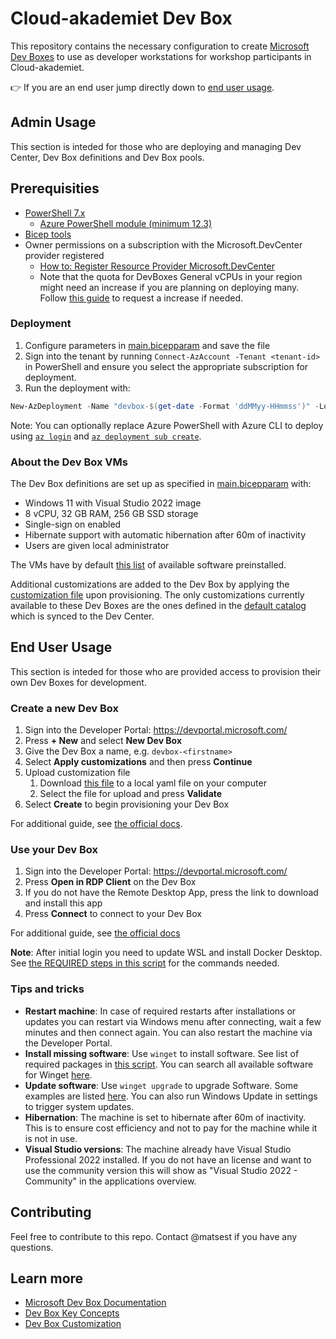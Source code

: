 # Cloud-akademiet Dev Box

This repository contains the necessary configuration to create [Microsoft Dev Boxes](https://learn.microsoft.com/en-us/azure/dev-box/overview-what-is-microsoft-dev-box) to use as developer workstations for workshop participants in Cloud-akademiet.

:point_right: If you are an end user jump directly down to [end user usage](#end-user-usage).

## Admin Usage

This section is inteded for those who are deploying and managing Dev Center, Dev Box definitions and Dev Box pools.

## Prerequisities

- [PowerShell 7.x](https://learn.microsoft.com/en-us/powershell/scripting/install/installing-powershell)
  - [Azure PowerShell module (minimum 12.3)](https://learn.microsoft.com/en-us/powershell/azure/install-azure-powershell)
- [Bicep tools](https://learn.microsoft.com/en-us/azure/azure-resource-manager/bicep/install)
- Owner permissions on a subscription with the Microsoft.DevCenter provider registered
    - [How to: Register Resource Provider Microsoft.DevCenter](https://learn.microsoft.com/en-us/azure/azure-resource-manager/management/resource-providers-and-types#register-resource-provider)
    - Note that the quota for DevBoxes General vCPUs in your region might need an increase if you are planning on deploying many. Follow [this guide](https://learn.microsoft.com/en-us/azure/quotas/quickstart-increase-quota-portal) to request a increase if needed.

### Deployment

1. Configure parameters in [main.bicepparam](./bicep/main.bicepparam) and save the file
2. Sign into the tenant by running `Connect-AzAccount -Tenant <tenant-id>` in PowerShell and ensure you select the appropriate subscription for deployment.
3. Run the deployment with:

```powershell
New-AzDeployment -Name "devbox-$(get-date -Format 'ddMMyy-HHmmss')" -Location 'westeurope' -TemplateFile './bicep/main.bicep' -TemplateParameterFile './bicep/main.bicepparam'
```

Note: You can optionally replace Azure PowerShell with Azure CLI to deploy using [`az login`](https://learn.microsoft.com/en-us/cli/azure/get-started-with-azure-cli?view=azure-cli-latest#sign-into-the-azure-cli) and [`az deployment sub create`](https://learn.microsoft.com/en-us/cli/azure/deployment/sub?view=azure-cli-latest#az-deployment-sub-create).

### About the Dev Box VMs

The Dev Box definitions are set up as specified in [main.bicepparam](./bicep/main.bicepparam) with:
- Windows 11 with Visual Studio 2022 image
- 8 vCPU, 32 GB RAM, 256 GB SSD storage
- Single-sign on enabled
- Hibernate support with automatic hibernation after 60m of inactivity
- Users are given local administrator

The VMs have by default [this list](https://github.com/Azure/dev-box-images?tab=readme-ov-file#preinstalled-software) of available software preinstalled.

Additional customizations are added to the Dev Box by applying the [customization file](./customizations/cloudakademiet.yaml) upon provisioning. The only customizations currently available to these Dev Boxes are the ones defined in the [default catalog](https://github.com/microsoft/devcenter-catalog/tree/main/Tasks) which is synced to the Dev Center.

## End User Usage

This section is inteded for those who are provided access to provision their own Dev Boxes for development.

### Create a new Dev Box

1. Sign into the Developer Portal: https://devportal.microsoft.com/
2. Press **+ New** and select **New Dev Box**
3. Give the Dev Box a name, e.g. `devbox-<firstname>`
4. Select **Apply customizations** and then press **Continue**
5. Upload customization file
    1. Download [this file](https://github.com/sopra-steria-norge/cloud-akademiet-devbox/blob/main/customizations/cloudakademiet.yaml) to a local yaml file on your computer
    2. Select the file for upload and press **Validate**
6. Select **Create** to begin provisioning your Dev Box

For additional guide, see [the official docs](https://learn.microsoft.com/en-us/azure/dev-box/quickstart-create-dev-box#create-a-dev-box).

### Use your Dev Box

1. Sign into the Developer Portal: https://devportal.microsoft.com/
2. Press **Open in RDP Client** on the Dev Box
3. If you do not have the Remote Desktop App, press the link to download and install this app
4. Press **Connect** to connect to your Dev Box

For additional guide, see [the official docs](https://learn.microsoft.com/en-us/azure/dev-box/quickstart-create-dev-box#connect-to-a-dev-box)

**Note**: After initial login you need to update WSL and install Docker Desktop. See [the REQUIRED steps in this script](./customizations/winget.ps1) for the commands needed.

### Tips and tricks

- **Restart machine**: In case of required restarts after installations or updates you can restart via Windows menu after connecting, wait a few minutes and then connect again. You can also restart the machine via the Developer Portal.
- **Install missing software**: Use `winget` to install software. See list of required packages in [this script](./customizations/winget.ps1). You can search all available software for Winget [here](https://winstall.app/).
- **Update software**: Use `winget upgrade` to upgrade Software. Some examples are listed [here](./customizations/winget.ps1). You can also run Windows Update in settings to trigger system updates.
- **Hibernation**: The machine is set to hibernate after 60m of inactivity. This is to ensure cost efficiency and not to pay for the machine while it is not in use.
- **Visual Studio versions**: The machine already have Visual Studio Professional 2022 installed. If you do not have an license and want to use the community version this will show as "Visual Studio 2022 - Community" in the applications overview.

## Contributing

Feel free to contribute to this repo. Contact @matsest if you have any questions.

## Learn more

- [Microsoft Dev Box Documentation](https://learn.microsoft.com/en-us/azure/dev-box/)
- [Dev Box Key Concepts](https://learn.microsoft.com/en-us/azure/dev-box/concept-dev-box-concepts)
- [Dev Box Customization](https://learn.microsoft.com/en-us/azure/dev-box/how-to-customize-dev-box-setup-tasks)